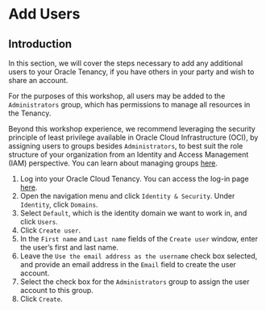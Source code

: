 # Add Users


## Introduction
In this section, we will cover the steps necessary to add any additional users to your Oracle Tenancy, if you have others in your party and wish to share an account.

For the purposes of this workshop, all users may be added to the `Administrators` group, which has permissions to manage all resources in the Tenancy.

Beyond this workshop experience, we recommend leveraging the security principle of least privilege available in Oracle Cloud Infrastructure (OCI), by assigning users to groups besides `Administrators`, to best suit the role structure of your organization from an Identity and Access Management (IAM) perspective. You can learn about managing groups [here](https://docs.oracle.com/en-us/iaas/Content/Identity/groups/managinggroups.htm).

1. Log into your Oracle Cloud Tenancy. You can access the log-in page [here](https://www.oracle.com/cloud/sign-in.html). 
2. Open the navigation menu and click `Identity & Security`. Under `Identity`, click `Domains`.
3. Select `Default`, which is the identity domain we want to work in, and click `Users`.
4. Click `Create user`.
5. In the `First name` and `Last name` fields of the `Create user` window, enter the user’s first and last name.
6. Leave the `Use the email address as the username` check box selected, and provide an email address in the `Email` field to create the user account.
7. Select the check box for the `Administrators` group to assign the user account to this group.
8. Click `Create`.
